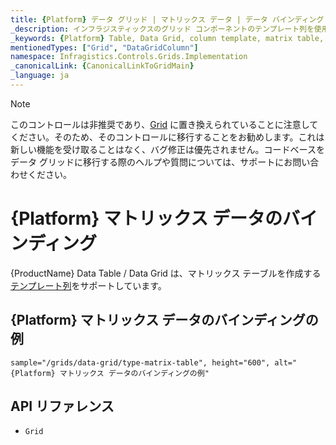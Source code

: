 ```yaml
---
title: {Platform} データ グリッド | マトリックス データ | データ バインディング | インフラジスティックス
_description: インフラジスティックスのグリッド コンポーネントのテンプレート列を使用してマトリックス テーブルを作成します。{ProductName} テーブルのサンプルを是非お試しください!
_keywords: {Platform} Table, Data Grid, column template, matrix table, {ProductName}, data binding, Infragistics, {Platform} テーブル, データ グリッド, 列テンプレート, マトリックス テーブル, データ バインディング, インフラジスティックス
mentionedTypes: ["Grid", "DataGridColumn"]
namespace: Infragistics.Controls.Grids.Implementation
_canonicalLink: {CanonicalLinkToGridMain}
_language: ja
---
```


<!-- Blazor, WebComponents -->

> [!Note]
このコントロールは非推奨であり、[Grid](../data-grid.md) に置き換えられていることに注意してください。そのため、そのコントロールに移行することをお勧めします。これは新しい機能を受け取ることはなく、バグ修正は優先されません。コードベースをデータ グリッドに移行する際のヘルプや質問については、サポートにお問い合わせください。

<!-- end: Blazor, WebComponents -->

# {Platform} マトリックス データのバインディング

{ProductName} Data Table / Data Grid は、マトリックス テーブルを作成する[テンプレート列](column-types.md#テンプレート列)をサポートしています。

## {Platform} マトリックス データのバインディングの例


`sample="/grids/data-grid/type-matrix-table", height="600", alt="{Platform} マトリックス データのバインディングの例"`



## API リファレンス

 - `Grid`